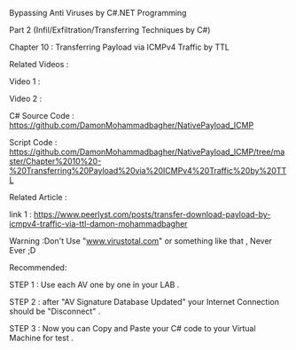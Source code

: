 
Bypassing Anti Viruses by C#.NET Programming

Part 2 (Infil/Exfiltration/Transferring Techniques by C#)

Chapter 10 : Transferring Payload via ICMPv4 Traffic by TTL

Related Videos :

Video 1  : 

Video 2  : 

C# Source Code : https://github.com/DamonMohammadbagher/NativePayload_ICMP

Script Code : https://github.com/DamonMohammadbagher/NativePayload_ICMP/tree/master/Chapter%2010%20-%20Transferring%20Payload%20via%20ICMPv4%20Traffic%20by%20TTL

Related Article :

link 1 : https://www.peerlyst.com/posts/transfer-download-payload-by-icmpv4-traffic-via-ttl-damon-mohammadbagher


Warning :Don't Use "www.virustotal.com" or something like that , Never Ever ;D

Recommended:

STEP 1 : Use each AV one by one in your LAB .

STEP 2 : after "AV Signature Database Updated" your Internet Connection should be "Disconnect" .

STEP 3 : Now you can Copy and Paste your C# code to your Virtual Machine for test .
